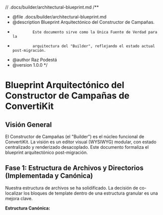 // .docs/builder/architectural-blueprint.md
/**
 * @file .docs/builder/architectural-blueprint.md
 * @description Blueprint Arquitectónico del Constructor de Campañas.
 *              Este documento sirve como la Única Fuente de Verdad para la
 *              arquitectura del "Builder", reflejando el estado actual post-migración.
 * @author Raz Podestá
 * @version 1.0.0
 */
# Blueprint Arquitectónico del Constructor de Campañas de ConvertiKit

## Visión General

El Constructor de Campañas (el "Builder") es el núcleo funcional de ConvertiKit. La visión es un editor visual (WYSIWYG) modular, con estado centralizado y renderizado desacoplado. Este documento formaliza el blueprint arquitectónico post-migración.

## Fase 1: Estructura de Archivos y Directorios (Implementada y Canónica)

Nuestra estructura de archivos se ha solidificado. La decisión de co-localizar los bloques de template dentro de una estructura granular es una mejora clave.

**Estructura Canónica:**